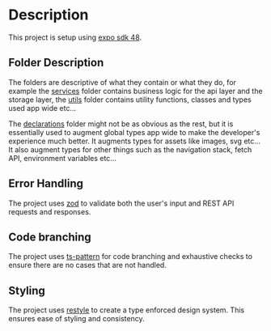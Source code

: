 # Description

This project is setup using [expo sdk 48](https://expo.dev "expo").

## Folder Description

The folders are descriptive of what they contain or what they do, for example the [services](./app/services/) folder contains business logic for the api layer and the storage layer, the [utils](./app/utils/) folder contains utility functions, classes and types used app wide etc...

The [declarations](./app/declarations/) folder might not be as obvious as the rest, but it is essentially used to augment global types app wide to make the developer's experience much better. It augments types for assets like images, svg etc... It also augment types for other things such as the navigation stack, fetch API, environment variables etc...

## Error Handling

The project uses [zod](https://zod.dev/ "zod") to validate both the user's input and REST API requests and responses.

## Code branching

The project uses [ts-pattern](https://github.com/gvergnaud/ts-pattern "ts-pattern") for code branching and exhaustive checks to ensure there are no cases that are not handled.

## Styling

The project uses [restyle](https://github.com/Shopify/restyle "restyle") to create a type enforced design system. This ensures ease of styling and consistency.

